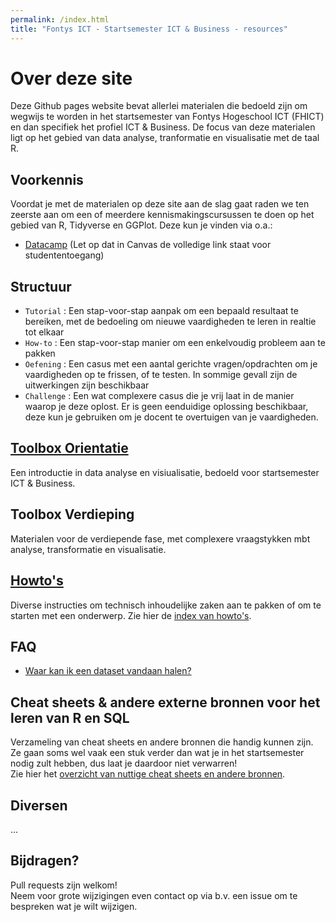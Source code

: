 ```yaml
---
permalink: /index.html
title: "Fontys ICT - Startsemester ICT & Business - resources"
---
```


# Over deze site

Deze Github pages website bevat allerlei materialen die bedoeld zijn om wegwijs te worden in het startsemester van Fontys Hogeschool ICT (FHICT) en dan specifiek het profiel ICT & Business. De focus van deze materialen ligt op het gebied van data analyse, tranformatie en visualisatie met de taal R.

## Voorkennis
Voordat je met de materialen op deze site aan de slag gaat raden we ten zeerste aan om een of meerdere kennismakingscursussen te doen op het gebied van R, Tidyverse en GGPlot. Deze kun je vinden via o.a.:  

- [Datacamp](https://www.datacamp.com/) (Let op dat in Canvas de volledige link staat voor studententoegang)

## Structuur
- `Tutorial` : Een stap-voor-stap aanpak om een bepaald resultaat te bereiken, met de bedoeling om nieuwe vaardigheden te leren in realtie tot elkaar
- `How-to` : Een stap-voor-stap manier om een enkelvoudig probleem aan te pakken
- `Oefening` : Een casus met een aantal gerichte vragen/opdrachten om je vaardigheden op te frissen, of te testen. In sommige gevall zijn de uitwerkingen zijn beschikbaar
- `Challenge` : Een wat complexere casus die je vrij laat in de manier waarop je deze oplost. Er is geen eenduidige oplossing beschikbaar, deze kun je gebruiken om je docent te overtuigen van je vaardigheden.

## [Toolbox Orientatie](toolbox_orientatie)
Een introductie in data analyse en visiualisatie, bedoeld voor startsemester ICT & Business.

## Toolbox Verdieping
Materialen voor de verdiepende fase, met complexere vraagstykken mbt analyse, transformatie en visualisatie.

## [Howto's](index_howtos)
Diverse instructies om technisch inhoudelijke zaken aan te pakken of om te starten met een onderwerp. Zie hier de [index van howto's](index_howtos).

## FAQ
- [Waar kan ik een dataset vandaan halen?](datasets)

## Cheat sheets & andere externe bronnen voor het leren van R en SQL
Verzameling van cheat sheets en andere bronnen die handig kunnen zijn. Ze gaan soms wel vaak een stuk verder dan wat je in het startsemester nodig zult hebben, dus laat je daardoor niet verwarren!  
Zie hier het [overzicht van nuttige cheat sheets en andere bronnen](index_cheatsheets).

## Diversen
...

## Bijdragen?
Pull requests zijn welkom!  
Neem voor grote wijzigingen even contact op via b.v. een issue om te bespreken wat je wilt wijzigen.


